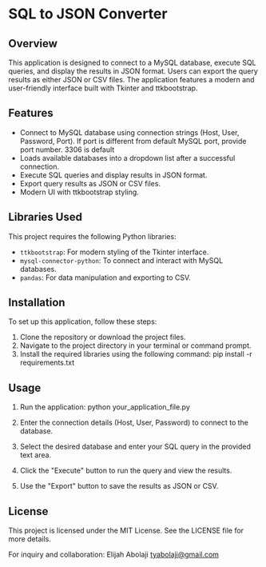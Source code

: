 # SQL to JSON Converter

## Overview
This application is designed to connect to a MySQL database, execute SQL queries, and display the results in JSON format. Users can export the query results as either JSON or CSV files. The application features a modern and user-friendly interface built with Tkinter and ttkbootstrap.

## Features
- Connect to MySQL database using connection strings (Host, User, Password, Port). If port is different from default MySQL port, provide port number. 3306 is default
- Loads available databases into a dropdown list after a successful connection.
- Execute SQL queries and display results in JSON format.
- Export query results as JSON or CSV files.
- Modern UI with ttkbootstrap styling.

## Libraries Used
This project requires the following Python libraries:
- `ttkbootstrap`: For modern styling of the Tkinter interface.
- `mysql-connector-python`: To connect and interact with MySQL databases.
- `pandas`: For data manipulation and exporting to CSV.

## Installation
To set up this application, follow these steps:

1. Clone the repository or download the project files.
2. Navigate to the project directory in your terminal or command prompt.
3. Install the required libraries using the following command:
   pip install -r requirements.txt


## Usage
1. Run the application:
   python your_application_file.py

2. Enter the connection details (Host, User, Password) to connect to the database.
3. Select the desired database and enter your SQL query in the provided text area.
4. Click the "Execute" button to run the query and view the results.
5. Use the "Export" button to save the results as JSON or CSV.

## License
This project is licensed under the MIT License. See the LICENSE file for more details.

For inquiry and collaboration:
Elijah Abolaji
tyabolaji@gmail.com
